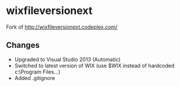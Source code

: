 wixfileversionext
=================

Fork of http://wixfileversionext.codeplex.com/

Changes
-------
* Upgraded to Visual Studio 2013 (Automatic)
* Switched to latest version of WIX (use $WIX instead of hardcoded c:\Program Files...)
* Added .gitignore